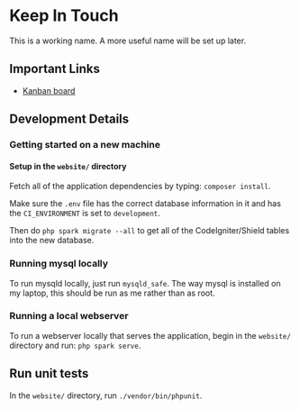 # Keep In Touch

This is a working name. A more useful name will be set up later.

## Important Links

* [Kanban board](https://trello.com/b/mss44EAX/keep-in-touch)

## Development Details

### Getting started on a new machine

#### Setup in the `website/` directory

Fetch all of the application dependencies by typing: `composer install`.

Make sure the `.env` file has the correct database information in it
and has the `CI_ENVIRONMENT` is set to `development`.

Then do `php spark migrate --all` to get all of the CodeIgniter/Shield tables
into the new database.

### Running mysql locally

To run mysqld locally, just run `mysqld_safe`.
The way mysql is installed on my laptop, this should be run as me rather than as root.

### Running a local webserver

To run a webserver locally that serves the application,
begin in the `website/` directory and run: `php spark serve`.

## Run unit tests

In the `website/` directory, run `./vendor/bin/phpunit`.
